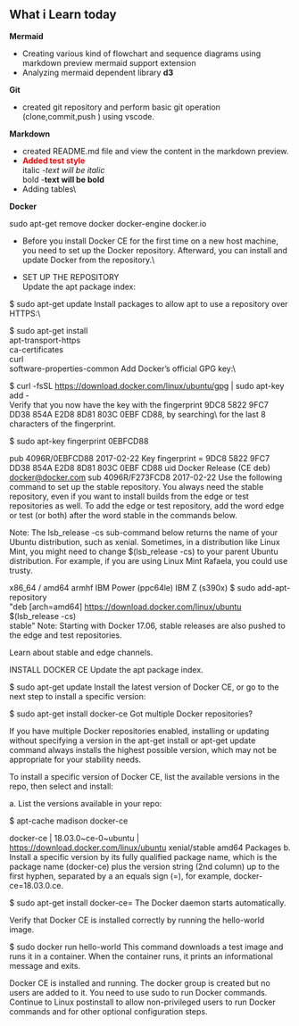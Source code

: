 What i Learn today
-------------------
 **Mermaid** </br>
- Creating various kind of flowchart and sequence diagrams using markdown preview mermaid support extension
- Analyzing  mermaid dependent library **d3**  

**Git**
- created  git repository and  perform basic git operation (clone,commit,push ) using vscode.

**Markdown**
- created README.md file and view the content in the markdown preview.</br>
- <span style="color:red;">**Added test style**</span>\
italic  -*text will be italic*\
bold    -**text will be bold**
- Adding tables\  

**Docker**

sudo apt-get remove docker docker-engine docker.io
- Before you install Docker CE for the first time on a new host machine, you need to set up the Docker repository. Afterward, you can install and update Docker from the repository.\

- SET UP THE REPOSITORY\
Update the apt package index:


$ sudo apt-get update
Install packages to allow apt to use a repository over HTTPS:\

$ sudo apt-get install \
    apt-transport-https \
    ca-certificates \
    curl \
    software-properties-common
Add Docker’s official GPG key:\

$ curl -fsSL https://download.docker.com/linux/ubuntu/gpg | sudo apt-key add -\
Verify that you now have the key with the fingerprint 9DC8 5822 9FC7 DD38 854A E2D8 8D81 803C 0EBF CD88, by searching\ for the last 8 characters of the fingerprint.

$ sudo apt-key fingerprint 0EBFCD88

pub   4096R/0EBFCD88 2017-02-22
      Key fingerprint = 9DC8 5822 9FC7 DD38 854A  E2D8 8D81 803C 0EBF CD88
uid                  Docker Release (CE deb) <docker@docker.com>
sub   4096R/F273FCD8 2017-02-22
Use the following command to set up the stable repository. You always need the stable repository, even if you want to install builds from the edge or test repositories as well. To add the edge or test repository, add the word edge or test (or both) after the word stable in the commands below.

Note: The lsb_release -cs sub-command below returns the name of your Ubuntu distribution, such as xenial. Sometimes, in a distribution like Linux Mint, you might need to change $(lsb_release -cs) to your parent Ubuntu distribution. For example, if you are using Linux Mint Rafaela, you could use trusty.

x86_64 / amd64
armhf
IBM Power (ppc64le)
IBM Z (s390x)
$ sudo add-apt-repository \
   "deb [arch=amd64] https://download.docker.com/linux/ubuntu \
   $(lsb_release -cs) \
   stable"
Note: Starting with Docker 17.06, stable releases are also pushed to the edge and test repositories.

Learn about stable and edge channels.

INSTALL DOCKER CE
Update the apt package index.

$ sudo apt-get update
Install the latest version of Docker CE, or go to the next step to install a specific version:

$ sudo apt-get install docker-ce
Got multiple Docker repositories?

If you have multiple Docker repositories enabled, installing or updating without specifying a version in the apt-get install or apt-get update command always installs the highest possible version, which may not be appropriate for your stability needs.

To install a specific version of Docker CE, list the available versions in the repo, then select and install:

a. List the versions available in your repo:

$ apt-cache madison docker-ce

docker-ce | 18.03.0~ce-0~ubuntu | https://download.docker.com/linux/ubuntu xenial/stable amd64 Packages
b. Install a specific version by its fully qualified package name, which is the package name (docker-ce) plus the version string (2nd column) up to the first hyphen, separated by a an equals sign (=), for example, docker-ce=18.03.0.ce.

$ sudo apt-get install docker-ce=<VERSION>
The Docker daemon starts automatically.

Verify that Docker CE is installed correctly by running the hello-world image.

$ sudo docker run hello-world
This command downloads a test image and runs it in a container. When the container runs, it prints an informational message and exits.

Docker CE is installed and running. The docker group is created but no users are added to it. You need to use sudo to run Docker commands. Continue to Linux postinstall to allow non-privileged users to run Docker commands and for other optional configuration steps.



